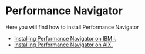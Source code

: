 # Performance Navigator

Here you will find how to install Performance Navigator

 - [Installing Performance Navigator on IBM i.](install-performance-navigator-ibmi.readme.MD)
 - [Installing Performance Navigator on AIX.](install-performance-navigator-aix.readme.MD)